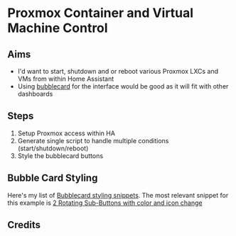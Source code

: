 # Proxmox Container and Virtual Machine Control

## Aims

- I'd want to start, shutdown and or reboot various Proxmox LXCs and VMs from within Home Assistant
- Using [bubblecard](https://github.com/Clooos/Bubble-Card) for the interface would be good as it will fit with other dashboards

## Steps

1. Setup Proxmox access within HA
2. Generate single script to handle multiple conditions (start/shutdown/reboot)
3. Style the bubblecard buttons

## Bubble Card Styling

Here's my list of [Bubblecard styling snippets](./bubblecard/bubblecard_styling_snippets.md).  The most relevant snippet for this example is [2 Rotating Sub-Buttons with color and icon change](./bubblecard/bubblecard_styling_snippets.md#2-rotating-sub-buttons-with-color-change)

## Credits


